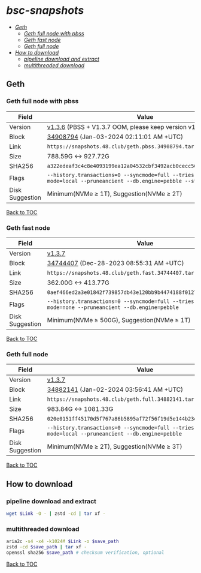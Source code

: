 # *bsc-snapshots*


- *[Geth](#geth)*
    - *[Geth full node with pbss](#geth-full-node-with-pbss)*
    - *[Geth fast node](#geth-fast-node)*
    - *[Geth full node](#geth-full-node)*
- *[How to download](#how-to-download)*
    - *[pipeline download and extract](#pipeline-download-and-extract)*
    - *[multithreaded download](#multithreaded-download)*

## Geth
### Geth full node with pbss

| Field |Value |
| --- | --- |
| Version | [v1.3.6](https://github.com/bnb-chain/bsc/releases/tag/v1.3.6) (PBSS + V1.3.7 OOM, please keep version v1.3.6 [#132](https://github.com/48Club/bsc-snapshots/issues/132)) |
| Block | [34908794](https://bscscan.com/block/34908794) (Jan-03-2024 02:11:01 AM +UTC) |
| Link | `https://snapshots.48.club/geth.pbss.34908794.tar.zst` |
| Size | 788.59G <-> 927.72G |
| SHA256 | `a322edeaf3c4c8e4093199ea12a04532cbf3492acb0cecc50e23afcd059def64` |
| Flags | `--history.transactions=0 --syncmode=full --tries-verify-mode=local --pruneancient --db.engine=pebble --state.scheme=path` |
| Disk Suggestion | Minimum(NVMe ≥ 1T), Suggestion(NVMe ≥ 2T)|

[Back to TOC](#bsc-snapshots)

### Geth fast node

| Field |Value |
| --- | --- |
| Version | [v1.3.7](https://github.com/bnb-chain/bsc/releases/tag/v1.3.7) |
| Block | [34744407](https://bscscan.com/block/34744407) (Dec-28-2023 08:55:31 AM +UTC) |
| Link | `https://snapshots.48.club/geth.fast.34744407.tar.zst` |
| Size | 362.00G <-> 413.77G |
| SHA256 | `0aef466ed2a3e01842f739857db43e120bb9b4474188f012755ba8e4a5f873bf` |
| Flags | `--history.transactions=0 --syncmode=full --tries-verify-mode=none --pruneancient --db.engine=pebble` |
| Disk Suggestion | Minimum(NVMe ≥ 500G), Suggestion(NVMe ≥ 1T)|

[Back to TOC](#bsc-snapshots)

### Geth full node

| Field |Value |
| --- | --- |
| Version | [v1.3.7](https://github.com/bnb-chain/bsc/releases/tag/v1.3.7) |
| Block | [34882141](https://bscscan.com/block/34882141) (Jan-02-2024 03:56:41 AM +UTC) |
| Link | `https://snapshots.48.club/geth.full.34882141.tar.zst` |
| Size | 983.84G <-> 1081.33G |
| SHA256 | `020e0151ff45170d5f767a86b5895af72f56f19d5e144b23e5a0b9a4b1e447c4` |
| Flags | `--history.transactions=0 --syncmode=full --tries-verify-mode=local --pruneancient --db.engine=pebble` |
| Disk Suggestion | Minimum(NVMe ≥ 2T), Suggestion(NVMe ≥ 3T)|

[Back to TOC](#bsc-snapshots)

## How to download
### pipeline download and extract

```bash
wget $Link -O - | zstd -cd | tar xf -
```

### multithreaded download

```bash
aria2c -s4 -x4 -k1024M $Link -o $save_path
zstd -cd $save_path | tar xf -
openssl sha256 $save_path # checksum verification, optional
```

[Back to TOC](#bsc-snapshots)
